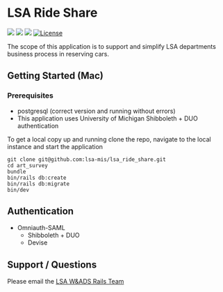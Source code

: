 # LSA Ride Share
![](https://img.shields.io/badge/Ruby%20Version-3.1.2-red) ![](https://img.shields.io/badge/Rails%20Version-7.0.4-red) ![](https://img.shields.io/badge/Postgresql%20Version-14.4-red)
[![License](https://img.shields.io/badge/license-MIT-blue.svg)](https://opensource.org/licenses/MIT)

The scope of this application is to support and simplify LSA departments business process in reserving cars.

## Getting Started (Mac)

### Prerequisites
- postgresql (correct version and running without errors)
- This application uses University of Michigan Shibboleth + DUO authentication

To get a local copy up and running clone the repo, navigate to the local instance and start the application
```
git clone git@github.com:lsa-mis/lsa_ride_share.git
cd art_survey
bundle
bin/rails db:create
bin/rails db:migrate
bin/dev
```

  ## Authentication
  - Omniauth-SAML
    - Shibboleth + DUO
    - Devise

## Support / Questions
  Please email the [LSA W&ADS Rails Team](mailto:lsa-was-rails-devs@umich.edu)
